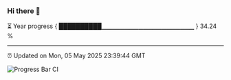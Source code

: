 ### Hi there 👋

⏳ Year progress { ██████████▁▁▁▁▁▁▁▁▁▁▁▁▁▁▁▁▁▁▁▁ } 34.24 %

---

⏰ Updated on Mon, 05 May 2025 23:39:44 GMT

![Progress Bar CI](https://github.com/IshwaranRudhara/GIT-ACTION/workflows/Progress%20Bar%20CI/badge.svg)
